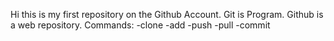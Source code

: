Hi this is my first repository on the Github Account.
Git is Program.
Github is a web repository.
Commands:
-clone
-add
-push
-pull
-commit

